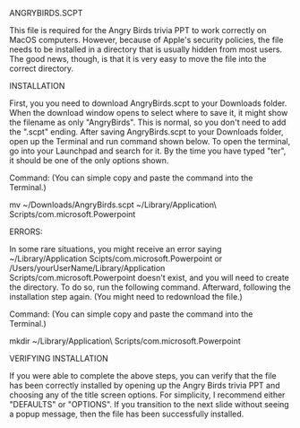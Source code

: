 ANGRYBIRDS.SCPT

This file is required for the Angry Birds trivia PPT to work correctly on MacOS computers. However, because of Apple's security policies, the file needs to be installed in a directory that is usually hidden from most users. The good news, though, is that it is very easy to move the file into the correct directory.

INSTALLATION

First, you you need to download AngryBirds.scpt to your Downloads folder. When the download window opens to select where to save it, it might show the filename as only "AngryBirds". This is normal, so you don't need to add the ".scpt" ending. After saving AngryBirds.scpt to your Downloads folder, open up the Terminal and run command shown below. To open the terminal, go into your Launchpad and search for it. By the time you have typed "ter", it should be one of the only options shown.

Command: (You can simple copy and paste the command into the Terminal.)

mv ~/Downloads/AngryBirds.scpt ~/Library/Application\ Scripts/com.microsoft.Powerpoint

ERRORS:

In some rare situations, you might receive an error saying ~/Library/Application Scipts/com.microsoft.Powerpoint or /Users/yourUserName/Library/Application Scripts/com.microsoft.Powerpoint doesn't exist, and you will need to create the directory. To do so, run the following command. Afterward, following the installation step again. (You might need to redownload the file.)

Command: (You can simple copy and paste the command into the Terminal.)

mkdir ~/Library/Application\ Scripts/com.microsoft.Powerpoint

VERIFYING INSTALLATION

If you were able to complete the above steps, you can verify that the file has been correctly installed by opening up the Angry Birds trivia PPT and choosing any of the title screen options. For simplicity, I recommend either "DEFAULTS" or "OPTIONS". If you transition to the next slide without seeing a popup message, then the file has been successfully installed.
